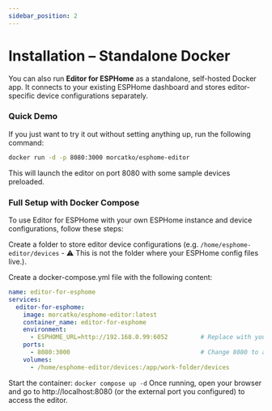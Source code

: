 ```yaml
---
sidebar_position: 2
---
```


# Installation – Standalone Docker

You can also run **Editor for ESPHome** as a standalone, self-hosted Docker app. It connects to your existing ESPHome dashboard and stores editor-specific device configurations separately.

### Quick Demo

If you just want to try it out without setting anything up, run the following command:

```bash
docker run -d -p 8080:3000 morcatko/esphome-editor
```
This will launch the editor on port 8080 with some sample devices preloaded.

### Full Setup with Docker Compose
To use Editor for ESPHome with your own ESPHome instance and device configurations, follow these steps:

Create a folder to store editor device configurations (e.g. `/home/esphome-editor/devices` - ⚠️ This is not the folder where your ESPHome config files live.).

Create a docker-compose.yml file with the following content:

```yaml
name: editor-for-esphome
services:
  editor-for-esphome:
    image: morcatko/esphome-editor:latest
    container_name: editor-for-esphome
    environment:
      - ESPHOME_URL=http://192.168.0.99:6052         # Replace with your ESPHome dashboard URL
    ports:
      - 8080:3000                                    # Change 8080 to any external port you prefer
    volumes:
      - /home/esphome-editor/devices:/app/work-folder/devices
```

Start the container: ```docker compose up -d```
Once running, open your browser and go to http://localhost:8080 (or the external port you configured) to access the editor.
